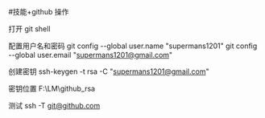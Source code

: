 #技能+github 操作

打开 git shell

配置用户名和密码
 git config --global user.name "supermans1201"
 git config --global user.email "supermans1201@gmail.com"

创建密钥
 ssh-keygen -t rsa -C "supermans1201@gmail.com"

密钥位置
F:\LM\github_rsa

测试 
ssh -T git@github.com

